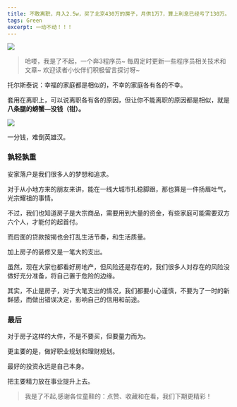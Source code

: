 ```yaml
---
title: 不敢离职，月入2.5w，买了北京430万的房子，月供1万7，算上利息已经亏了130万。
tags: Green
excerpt: 一动不动！！！
---
```





![](https://files.mdnice.com/user/26582/1877f5d0-5a3f-42a8-ba0d-1345c136050b.jpg)




>哈喽，我是了不起，一个奔3程序员~
>每周定时更新一些程序员相关技术和文章~
>欢迎读者小伙伴们积极留言探讨呀~


托尔斯泰说：幸福的家庭都是相似的，不幸的家庭各有各的不幸。

套用在离职上，可以说离职各有各的原因，但让你不能离职的原因都是相似，就是**八条腿的螃蟹—没钱（钳）。**


![](https://files.mdnice.com/user/26582/8c04d8e6-dbe2-427b-a76a-32d3eb00db83.jpg)

一分钱，难倒英雄汉。

### 孰轻孰重

安家落户是我们很多人的梦想和追求。

对于从小地方来的朋友来讲，能在一线大城市扎稳脚跟，那也算是一件扬眉吐气，光宗耀祖的事情。

不过，我们也知道房子是大宗商品，需要用到大量的资金，有些家庭可能需要双方六个人，才能付的起首付。

而后面的贷款按揭也会打乱生活节奏，和生活质量。

加上房子的装修又是一笔大的支出。

虽然，现在大家也都看好房地产，但风险还是存在的，我们很多人对存在的风险没做好充分准备，将自己置于危险的边缘。

其实，不止是房子，对于大笔支出的情况，我们都要小心谨慎，不要为了一时的新鲜感，而做出错误决定，影响自己的信用和前途。

### 最后
对于房子这样的大件，不是不要买，但要量力而为。

更主要的是，做好职业规划和理财规划。

最好的投资永远是自己本身。

把主要精力放在事业提升上去。

>我是了不起,感谢各位童鞋的：点赞、收藏和在看，我们下期更精彩！

